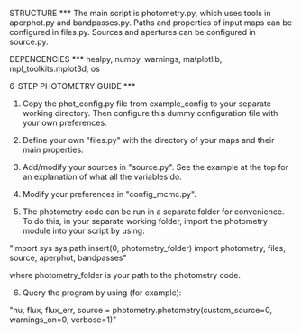 STRUCTURE ***
The main script is photometry.py, which uses tools in aperphot.py and bandpasses.py. Paths and properties of input maps can be configured in files.py. Sources and apertures can be configured in source.py.

DEPENCENCIES ***
healpy, numpy, warnings, matplotlib, mpl_toolkits.mplot3d, os


6-STEP PHOTOMETRY GUIDE ***

1. Copy the phot_config.py file from example_config to your separate working directory.
Then configure this dummy configuration file with your own preferences.

2. Define your own "files.py" with the directory of your maps and their main properties.

3. Add/modify your sources in "source.py". See the example at the top for an explanation of what all the variables do.

4. Modify your preferences in "config_mcmc.py".

5. The photometry code can be run in a separate folder for convenience. To do this, in your separate working folder, import the photometry module into your script by using:

"import sys
sys.path.insert(0, photometry_folder)
import photometry, files, source, aperphot, bandpasses"

where photometry_folder is your path to the photometry code.

6. Query the program by using (for example):

"nu, flux, flux_err, source = photometry.photometry(custom_source=0, warnings_on=0, verbose=1)"
